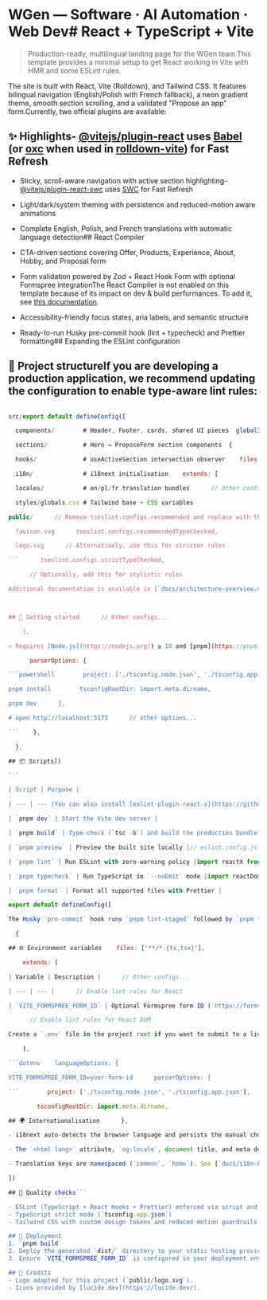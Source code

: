 # WGen — Software · AI Automation · Web Dev# React + TypeScript + Vite

> Production-ready, multilingual landing page for the WGen team.This template provides a minimal setup to get React working in Vite with HMR and some ESLint rules.

The site is built with React, Vite (Rolldown), and Tailwind CSS. It features bilingual navigation (English/Polish with French fallback), a neon gradient theme, smooth section scrolling, and a validated "Propose an app" form.Currently, two official plugins are available:

## ✨ Highlights- [@vitejs/plugin-react](https://github.com/vitejs/vite-plugin-react/blob/main/packages/plugin-react) uses [Babel](https://babeljs.io/) (or [oxc](https://oxc.rs) when used in [rolldown-vite](https://vite.dev/guide/rolldown)) for Fast Refresh

- Sticky, scroll-aware navigation with active section highlighting- [@vitejs/plugin-react-swc](https://github.com/vitejs/vite-plugin-react/blob/main/packages/plugin-react-swc) uses [SWC](https://swc.rs/) for Fast Refresh

- Light/dark/system theming with persistence and reduced-motion aware animations

- Complete English, Polish, and French translations with automatic language detection## React Compiler

- CTA-driven sections covering Offer, Products, Experience, About, Hobby, and Proposal form

- Form validation powered by Zod + React Hook Form with optional Formspree integrationThe React Compiler is not enabled on this template because of its impact on dev & build performances. To add it, see [this documentation](https://react.dev/learn/react-compiler/installation).

- Accessibility-friendly focus states, aria labels, and semantic structure

- Ready-to-run Husky pre-commit hook (lint + typecheck) and Prettier formatting## Expanding the ESLint configuration

## 🧱 Project structureIf you are developing a production application, we recommend updating the configuration to enable type-aware lint rules:

````js

src/export default defineConfig([

  components/        # Header, Footer, cards, shared UI pieces  globalIgnores(['dist']),

  sections/          # Hero → ProposeForm section components  {

  hooks/             # useActiveSection intersection observer    files: ['**/*.{ts,tsx}'],

  i18n/              # i18next initialisation    extends: [

  locales/           # en/pl/fr translation bundles      // Other configs...

  styles/globals.css # Tailwind base + CSS variables

public/      // Remove tseslint.configs.recommended and replace with this

  favicon.svg      tseslint.configs.recommendedTypeChecked,

  logo.svg      // Alternatively, use this for stricter rules

```      tseslint.configs.strictTypeChecked,

      // Optionally, add this for stylistic rules

Additional documentation is available in [`docs/architecture-overview.md`](./docs/architecture-overview.md) and [`docs/i18n-how-to.md`](./docs/i18n-how-to.md).      tseslint.configs.stylisticTypeChecked,



## 🚀 Getting started      // Other configs...

    ],

> Requires [Node.js](https://nodejs.org/) ≥ 18 and [pnpm](https://pnpm.io/) ≥ 8 (`npm install -g pnpm`).    languageOptions: {

      parserOptions: {

```powershell        project: ['./tsconfig.node.json', './tsconfig.app.json'],

pnpm install        tsconfigRootDir: import.meta.dirname,

pnpm dev      },

# open http://localhost:5173      // other options...

```    },

  },

## 📦 Scripts])

```

| Script | Purpose |

| --- | --- |You can also install [eslint-plugin-react-x](https://github.com/Rel1cx/eslint-react/tree/main/packages/plugins/eslint-plugin-react-x) and [eslint-plugin-react-dom](https://github.com/Rel1cx/eslint-react/tree/main/packages/plugins/eslint-plugin-react-dom) for React-specific lint rules:

| `pnpm dev` | Start the Vite dev server |

| `pnpm build` | Type-check (`tsc -b`) and build the production bundle |```js

| `pnpm preview` | Preview the built site locally |// eslint.config.js

| `pnpm lint` | Run ESLint with zero-warning policy |import reactX from 'eslint-plugin-react-x'

| `pnpm typecheck` | Run TypeScript in `--noEmit` mode |import reactDom from 'eslint-plugin-react-dom'

| `pnpm format` | Format all supported files with Prettier |

export default defineConfig([

The Husky `pre-commit` hook runs `pnpm lint-staged` followed by `pnpm typecheck`.  globalIgnores(['dist']),

  {

## 🌐 Environment variables    files: ['**/*.{ts,tsx}'],

    extends: [

| Variable | Description |      // Other configs...

| --- | --- |      // Enable lint rules for React

| `VITE_FORMSPREE_FORM_ID` | Optional Formspree form ID (`https://formspree.io/f/<id>`). When omitted, submissions are mocked and logged to the console.      reactX.configs['recommended-typescript'],

      // Enable lint rules for React DOM

Create a `.env` file in the project root if you want to submit to a live Formspree endpoint:      reactDom.configs.recommended,

    ],

```dotenv    languageOptions: {

VITE_FORMSPREE_FORM_ID=your-form-id      parserOptions: {

```        project: ['./tsconfig.node.json', './tsconfig.app.json'],

        tsconfigRootDir: import.meta.dirname,

## 🌍 Internationalisation      },

- i18next auto-detects the browser language and persists the manual choice in `localStorage`.      // other options...

- The `<html lang>` attribute, `og:locale`, document title, and meta description update whenever the language changes.    },

- Translation keys are namespaced (`common`, `home`). See [`docs/i18n-how-to.md`](./docs/i18n-how-to.md) for guidance on adding copy.  },

])

## 🧪 Quality checks```

- ESLint (TypeScript + React Hooks + Prettier) enforced via script and pre-commit hook
- TypeScript strict mode (`tsconfig.app.json`)
- Tailwind CSS with custom design tokens and reduced-motion guardrails

## 📄 Deployment
1. `pnpm build`
2. Deploy the generated `dist/` directory to your static hosting provider (Vercel, Netlify, Cloudflare Pages, etc.).
3. Ensure `VITE_FORMSPREE_FORM_ID` is configured in your deployment environment if you plan to capture submissions.

## 📘 Credits
- Logo adapted for this project (`public/logo.svg`).
- Icons provided by [lucide.dev](https://lucide.dev/).
````
